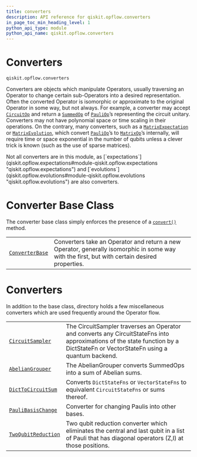 ```yaml
---
title: converters
description: API reference for qiskit.opflow.converters
in_page_toc_min_heading_level: 1
python_api_type: module
python_api_name: qiskit.opflow.converters
---
```


<span id="module-qiskit.opflow.converters" />

<span id="qiskit-opflow-converters" />

# Converters

<span id="module-qiskit.opflow.converters" />

`qiskit.opflow.converters`

Converters are objects which manipulate Operators, usually traversing an Operator to change certain sub-Operators into a desired representation. Often the converted Operator is isomorphic or approximate to the original Operator in some way, but not always. For example, a converter may accept [`CircuitOp`](qiskit.opflow.primitive_ops.CircuitOp#qiskit.opflow.primitive_ops.CircuitOp "qiskit.opflow.primitive_ops.CircuitOp") and return a [`SummedOp`](qiskit.opflow.list_ops.SummedOp#qiskit.opflow.list_ops.SummedOp "qiskit.opflow.list_ops.SummedOp") of [`PauliOp`](qiskit.opflow.primitive_ops.PauliOp#qiskit.opflow.primitive_ops.PauliOp "qiskit.opflow.primitive_ops.PauliOp")’s representing the circuit unitary. Converters may not have polynomial space or time scaling in their operations. On the contrary, many converters, such as a [`MatrixExpectation`](qiskit.opflow.expectations.MatrixExpectation#qiskit.opflow.expectations.MatrixExpectation "qiskit.opflow.expectations.MatrixExpectation") or [`MatrixEvolution`](qiskit.opflow.evolutions.MatrixEvolution#qiskit.opflow.evolutions.MatrixEvolution "qiskit.opflow.evolutions.MatrixEvolution"), which convert [`PauliOp`](qiskit.opflow.primitive_ops.PauliOp#qiskit.opflow.primitive_ops.PauliOp "qiskit.opflow.primitive_ops.PauliOp")’s to [`MatrixOp`](qiskit.opflow.primitive_ops.MatrixOp#qiskit.opflow.primitive_ops.MatrixOp "qiskit.opflow.primitive_ops.MatrixOp")’s internally, will require time or space exponential in the number of qubits unless a clever trick is known (such as the use of sparse matrices).

<Admonition title="Note" type="note">
  Not all converters are in this module, as [`expectations`](qiskit.opflow.expectations#module-qiskit.opflow.expectations "qiskit.opflow.expectations") and [`evolutions`](qiskit.opflow.evolutions#module-qiskit.opflow.evolutions "qiskit.opflow.evolutions") are also converters.
</Admonition>

# Converter Base Class

The converter base class simply enforces the presence of a [`convert()`](qiskit.opflow.converters.ConverterBase#qiskit.opflow.converters.ConverterBase.convert "qiskit.opflow.converters.ConverterBase.convert") method.

|                                                                                                                                           |                                                                                                                                              |
| ----------------------------------------------------------------------------------------------------------------------------------------- | -------------------------------------------------------------------------------------------------------------------------------------------- |
| [`ConverterBase`](qiskit.opflow.converters.ConverterBase#qiskit.opflow.converters.ConverterBase "qiskit.opflow.converters.ConverterBase") | Converters take an Operator and return a new Operator, generally isomorphic in some way with the first, but with certain desired properties. |

# Converters

In addition to the base class, directory holds a few miscellaneous converters which are used frequently around the Operator flow.

|                                                                                                                                                           |                                                                                                                                                                                |
| --------------------------------------------------------------------------------------------------------------------------------------------------------- | ------------------------------------------------------------------------------------------------------------------------------------------------------------------------------ |
| [`CircuitSampler`](qiskit.opflow.converters.CircuitSampler#qiskit.opflow.converters.CircuitSampler "qiskit.opflow.converters.CircuitSampler")             | The CircuitSampler traverses an Operator and converts any CircuitStateFns into approximations of the state function by a DictStateFn or VectorStateFn using a quantum backend. |
| [`AbelianGrouper`](qiskit.opflow.converters.AbelianGrouper#qiskit.opflow.converters.AbelianGrouper "qiskit.opflow.converters.AbelianGrouper")             | The AbelianGrouper converts SummedOps into a sum of Abelian sums.                                                                                                              |
| [`DictToCircuitSum`](qiskit.opflow.converters.DictToCircuitSum#qiskit.opflow.converters.DictToCircuitSum "qiskit.opflow.converters.DictToCircuitSum")     | Converts `DictStateFns` or `VectorStateFns` to equivalent `CircuitStateFns` or sums thereof.                                                                                   |
| [`PauliBasisChange`](qiskit.opflow.converters.PauliBasisChange#qiskit.opflow.converters.PauliBasisChange "qiskit.opflow.converters.PauliBasisChange")     | Converter for changing Paulis into other bases.                                                                                                                                |
| [`TwoQubitReduction`](qiskit.opflow.converters.TwoQubitReduction#qiskit.opflow.converters.TwoQubitReduction "qiskit.opflow.converters.TwoQubitReduction") | Two qubit reduction converter which eliminates the central and last qubit in a list of Pauli that has diagonal operators (Z,I) at those positions.                             |

